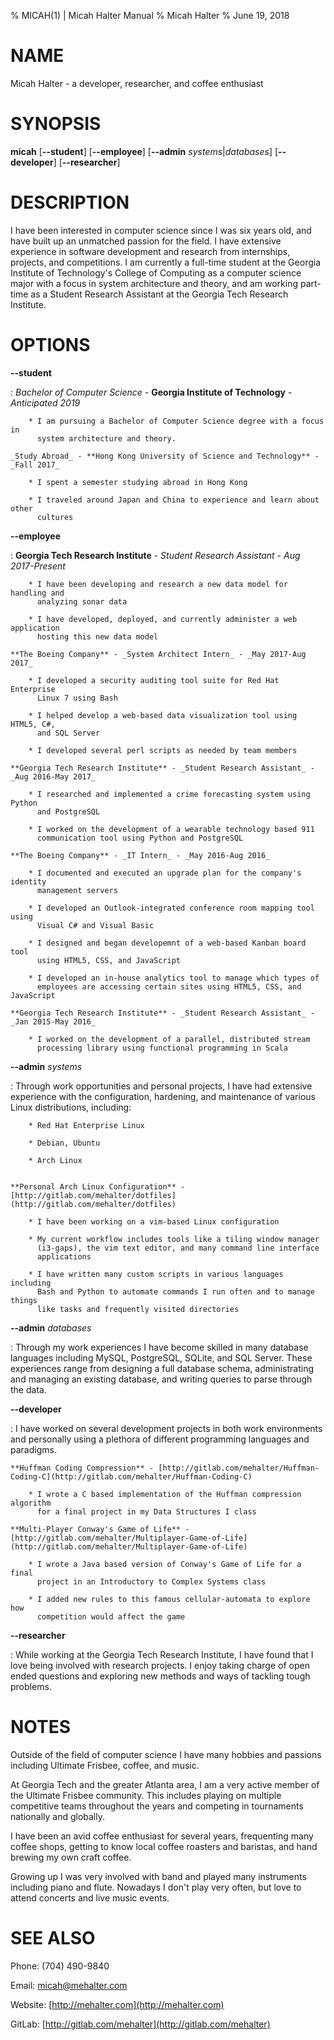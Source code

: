 % MICAH(1) | Micah Halter Manual
% Micah Halter
% June 19, 2018

# NAME

Micah Halter - a developer, researcher, and coffee enthusiast

# SYNOPSIS

**micah** \[**--student**\] \[**--employee**\] \[**--admin** _systems_|_databases_\] \[**--developer**\] \[**--researcher**\]

# DESCRIPTION

I have been interested in computer science since I was six years old, and have
built up an unmatched passion for the field. I have extensive experience in
software development and research from internships, projects, and competitions.
I am currently a full-time student at the Georgia Institute of Technology's
College of Computing as a computer science major with a focus in system
architecture and theory, and am working part-time as a Student Research
Assistant at the Georgia Tech Research Institute.

# OPTIONS

**--student**

:   _Bachelor of Computer Science_ - **Georgia Institute of Technology** - _Anticipated 2019_

        * I am pursuing a Bachelor of Computer Science degree with a focus in
          system architecture and theory.

    _Study Abroad_ - **Hong Kong University of Science and Technology** - _Fall 2017_

        * I spent a semester studying abroad in Hong Kong

        * I traveled around Japan and China to experience and learn about other
          cultures

**--employee**

:   **Georgia Tech Research Institute** - _Student Research Assistant_ - _Aug 2017-Present_

        * I have been developing and research a new data model for handling and
          analyzing sonar data

        * I have developed, deployed, and currently administer a web application
          hosting this new data model

    **The Boeing Company** - _System Architect Intern_ - _May 2017-Aug 2017_

        * I developed a security auditing tool suite for Red Hat Enterprise
          Linux 7 using Bash

        * I helped develop a web-based data visualization tool using HTML5, C#,
          and SQL Server

        * I developed several perl scripts as needed by team members

    **Georgia Tech Research Institute** - _Student Research Assistant_ - _Aug 2016-May 2017_

        * I researched and implemented a crime forecasting system using Python
          and PostgreSQL

        * I worked on the development of a wearable technology based 911
          communication tool using Python and PostgreSQL

    **The Boeing Company** - _IT Intern_ - _May 2016-Aug 2016_

        * I documented and executed an upgrade plan for the company's identity
          management servers

        * I developed an Outlook-integrated conference room mapping tool using
          Visual C# and Visual Basic

        * I designed and began developemnt of a web-based Kanban board tool
          using HTML5, CSS, and JavaScript

        * I developed an in-house analytics tool to manage which types of
          employees are accessing certain sites using HTML5, CSS, and JavaScript

    **Georgia Tech Research Institute** - _Student Research Assistant_ - _Jan 2015-May 2016_

        * I worked on the development of a parallel, distributed stream
          processing library using functional programming in Scala

**--admin** _systems_

:   Through work opportunities and personal projects, I have had extensive
	experience with the configuration, hardening, and maintenance of various
    Linux distributions, including:

        * Red Hat Enterprise Linux

        * Debian, Ubuntu

        * Arch Linux


    **Personal Arch Linux Configuration** - [http://gitlab.com/mehalter/dotfiles](http://gitlab.com/mehalter/dotfiles)

        * I have been working on a vim-based Linux configuration

        * My current workflow includes tools like a tiling window manager
          (i3-gaps), the vim text editor, and many command line interface
          applications

        * I have written many custom scripts in various languages including
          Bash and Python to automate commands I run often and to manage things
          like tasks and frequently visited directories

**--admin** _databases_

:   Through my work experiences I have become skilled in many database languages
    including MySQL, PostgreSQL, SQLite, and SQL Server. These experiences range
    from designing a full database schema, administrating and managing an
    existing database, and writing queries to parse through the data.

**--developer**

:   I have worked on several development projects in both work environments and
    personally using a plethora of different programming languages and paradigms.

    **Huffman Coding Compression** - [http://gitlab.com/mehalter/Huffman-Coding-C](http://gitlab.com/mehalter/Huffman-Coding-C)

        * I wrote a C based implementation of the Huffman compression algorithm
          for a final project in my Data Structures I class

    **Multi-Player Conway's Game of Life** - [http://gitlab.com/mehalter/Multiplayer-Game-of-Life](http://gitlab.com/mehalter/Multiplayer-Game-of-Life)

        * I wrote a Java based version of Conway's Game of Life for a final
          project in an Introductory to Complex Systems class

        * I added new rules to this famous cellular-automata to explore how
          competition would affect the game

**--researcher**

:   While working at the Georgia Tech Research Institute, I have found that I
    love being involved with research projects. I enjoy taking charge of open
    ended questions and exploring new methods and ways of tackling tough
    problems.

# NOTES

Outside of the field of computer science I have many hobbies and passions
including Ultimate Frisbee, coffee, and music.

At Georgia Tech and the greater Atlanta area, I am a very active member of the
Ultimate Frisbee community. This includes playing on multiple competitive teams
throughout the years and competing in tournaments nationally and globally.

I have been an avid coffee enthusiast for several years, frequenting many coffee
shops, getting to know local coffee roasters and baristas, and hand brewing my
own craft coffee.

Growing up I was very involved with band and played many instruments including
piano and flute. Nowadays I don't play very often, but love to attend concerts
and live music events.

# SEE ALSO

Phone: (704) 490-9840

Email: [micah@mehalter.com](mailto:micah@mehalter.com)

Website: [http://mehalter.com](http://mehalter.com)

GitLab: [http://gitlab.com/mehalter](http://gitlab.com/mehalter)
